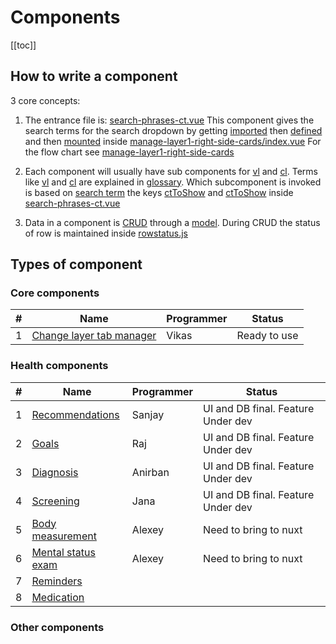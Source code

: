 # Components

[[toc]]

## How to write a component

3 core concepts:

1. The entrance file is: [search-phrases-ct.vue](https://github.com/savantcare/emr/blob/master/webclient/cts/temporal/1-textarea/search-phrases-ct.vue)
   This component gives the search terms for the search dropdown by getting [imported](https://github.com/savantcare/emr/blob/85e1510dd834a7e812e2a2ec37eaf26d2c2aa91f/webclient/cts/non-temporal/components-container-in-rhs-of-layer1/index.vue#L24) then [defined](https://github.com/savantcare/emr/blob/85e1510dd834a7e812e2a2ec37eaf26d2c2aa91f/webclient/cts/non-temporal/components-container-in-rhs-of-layer1/index.vue#L31) and then [mounted](https://github.com/savantcare/emr/blob/85e1510dd834a7e812e2a2ec37eaf26d2c2aa91f/webclient/cts/non-temporal/components-container-in-rhs-of-layer1/index.vue#L4) inside
   [manage-layer1-right-side-cards/index.vue](https://github.com/savantcare/emr/blob/master/webclient/cts/non-temporal/components-container-in-rhs-of-layer1/index.vue) For the flow chart see [manage-layer1-right-side-cards](./non-temporal/components-container-in-rhs-of-layer1/README.md)

2. Each component will usually have sub components for [vl](https://github.com/savantcare/emr/tree/master/webclient/cts/temporal/1-textarea/vl) and [cl](https://github.com/savantcare/emr/tree/master/webclient/cts/temporal/1-textarea/cl). Terms like [vl](../../docs/GLOSSARY.html#others) and [cl](../../docs/GLOSSARY.html#others) are explained in [glossary](../../docs/GLOSSARY). Which subcomponent is invoked is based on [search term](https://github.com/savantcare/emr/blob/85e1510dd834a7e812e2a2ec37eaf26d2c2aa91f/webclient/cts/temporal/1-textarea/search-phrases-ct.vue#L15) the keys [ctToShow](https://github.com/savantcare/emr/blob/85e1510dd834a7e812e2a2ec37eaf26d2c2aa91f/webclient/cts/temporal/1-textarea/search-phrases-ct.vue#L17) and [ctToShow](https://github.com/savantcare/emr/blob/85e1510dd834a7e812e2a2ec37eaf26d2c2aa91f/webclient/cts/temporal/1-textarea/search-phrases-ct.vue#L26) inside [search-phrases-ct.vue](https://github.com/savantcare/emr/blob/master/webclient/cts/temporal/1-textarea/search-phrases-ct.vue)

3. Data in a component is [CRUD](https://en.wikipedia.org/wiki/Create,_read,_update_and_delete) through a [model](https://github.com/savantcare/emr/blob/master/webclient/cts/temporal/1-textarea/db/client-side/rem.js). During CRUD the status of row is maintained inside [rowstatus.js](https://github.com/savantcare/emr/blob/master/webclient/cts/def-processors/crud/rowstatus.js)

## Types of component

### Core components

| #   | Name                                                                             | Programmer | Status       |
| --- | -------------------------------------------------------------------------------- | ---------- | ------------ |
| 1   | [Change layer tab manager](./non-temporal/components-container-in-change-layer/) | Vikas      | Ready to use |

### Health components

| #   | Name                               | Programmer | Status                             |
| --- | ---------------------------------- | ---------- | ---------------------------------- |
| 1   | [Recommendations](./rec/)          | Sanjay     | UI and DB final. Feature Under dev |
| 2   | [Goals](./goals/)                  | Raj        | UI and DB final. Feature Under dev |
| 3   | [Diagnosis](./dx/)                 | Anirban    | UI and DB final. Feature Under dev |
| 4   | [Screening](./scr/)                | Jana       | UI and DB final. Feature Under dev |
| 5   | [Body measurement](./vital-signs/) | Alexey     | Need to bring to nuxt              |
| 6   | [Mental status exam](./mse/)       | Alexey     | Need to bring to nuxt              |
| 7   | [Reminders](./temporal/rem)        |            |                                    |
| 8   | [Medication](./medications/)       |            |                                    |

### Other components
